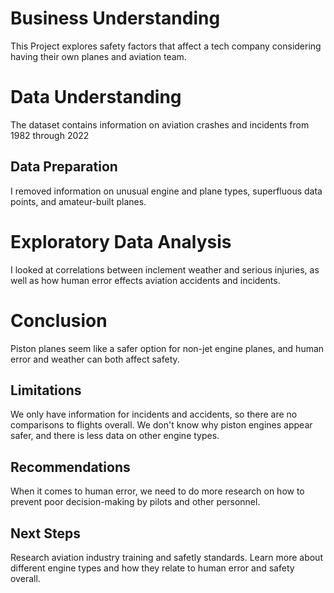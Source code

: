 # Business Understanding
This Project explores safety factors that affect a tech company considering having their own planes and aviation team. 

# Data Understanding
The dataset contains information on aviation crashes and incidents from 1982 through 2022
## Data Preparation  
I removed information on unusual engine and plane types, superfluous data points, and amateur-built planes.
# Exploratory Data Analysis
I looked at correlations between inclement weather and serious injuries, as well as how human error effects aviation accidents and incidents.
# Conclusion
Piston planes seem like a safer option for non-jet engine planes, and human error and weather can both affect safety.

## Limitations
We only have information for incidents and accidents, so there are no comparisons to flights overall. We don't know why piston engines appear safer, and there is less data on other engine types. 
## Recommendations
When it comes to human error, we need to do more research on how to prevent poor decision-making by pilots and other personnel. 
## Next Steps
Research aviation industry training and safetly standards. Learn more about different engine types and how they relate to human error and safety overall. 
